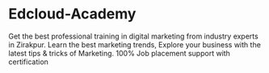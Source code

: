# Edcloud-Academy
Get the best professional training in digital marketing from industry experts in Zirakpur. Learn the best marketing trends, Explore your business with the latest tips &amp; tricks of Marketing. 100% Job placement support with certification
